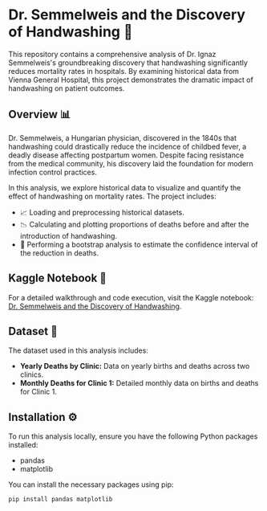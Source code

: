 # Dr. Semmelweis and the Discovery of Handwashing 🧼

This repository contains a comprehensive analysis of Dr. Ignaz Semmelweis's groundbreaking discovery that handwashing significantly reduces mortality rates in hospitals. By examining historical data from Vienna General Hospital, this project demonstrates the dramatic impact of handwashing on patient outcomes.

## Overview 📊

Dr. Semmelweis, a Hungarian physician, discovered in the 1840s that handwashing could drastically reduce the incidence of childbed fever, a deadly disease affecting postpartum women. Despite facing resistance from the medical community, his discovery laid the foundation for modern infection control practices.

In this analysis, we explore historical data to visualize and quantify the effect of handwashing on mortality rates. The project includes:

- 📈 Loading and preprocessing historical datasets.
- 📉 Calculating and plotting proportions of deaths before and after the introduction of handwashing.
- 🧪 Performing a bootstrap analysis to estimate the confidence interval of the reduction in deaths.

## Kaggle Notebook 📝

For a detailed walkthrough and code execution, visit the Kaggle notebook: [Dr. Semmelweis and the Discovery of Handwashing](https://www.kaggle.com/code/rasikasrimal/dr-semmelweis-and-the-discovery-of-handwashing).

## Dataset 📂

The dataset used in this analysis includes:

- **Yearly Deaths by Clinic:** Data on yearly births and deaths across two clinics.
- **Monthly Deaths for Clinic 1:** Detailed monthly data on births and deaths for Clinic 1.

## Installation ⚙️

To run this analysis locally, ensure you have the following Python packages installed:

- pandas
- matplotlib

You can install the necessary packages using pip:

```bash
pip install pandas matplotlib
